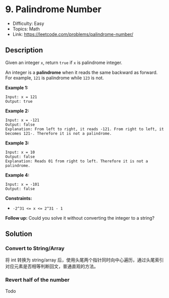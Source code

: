 # 9. Palindrome Number

- Difficulty: Easy
- Topics: Math
- Link: https://leetcode.com/problems/palindrome-number/

## Description

Given an integer `x`, return `true` if `x` is palindrome integer.

An integer is a **palindrome** when it reads the same backward as forward. For example, `121` is palindrome while `123` is not.

**Example 1:**

```
Input: x = 121
Output: true
```

**Example 2:**

```
Input: x = -121
Output: false
Explanation: From left to right, it reads -121. From right to left, it becomes 121-. Therefore it is not a palindrome.
```

**Example 3:**

```
Input: x = 10
Output: false
Explanation: Reads 01 from right to left. Therefore it is not a palindrome.
```

**Example 4:**

```
Input: x = -101
Output: false
```

**Constraints:**

- `-2^31 <= x <= 2^31 - 1`

**Follow up:** Could you solve it without converting the integer to a string?

## Solution

### Convert to String/Array

将 int 转换为 string/array 后，使用头尾两个指针同时向中心遍历，通过头尾索引对应元素是否相等判断回文，普通直观的方法。

### Revert half of the number

Todo

